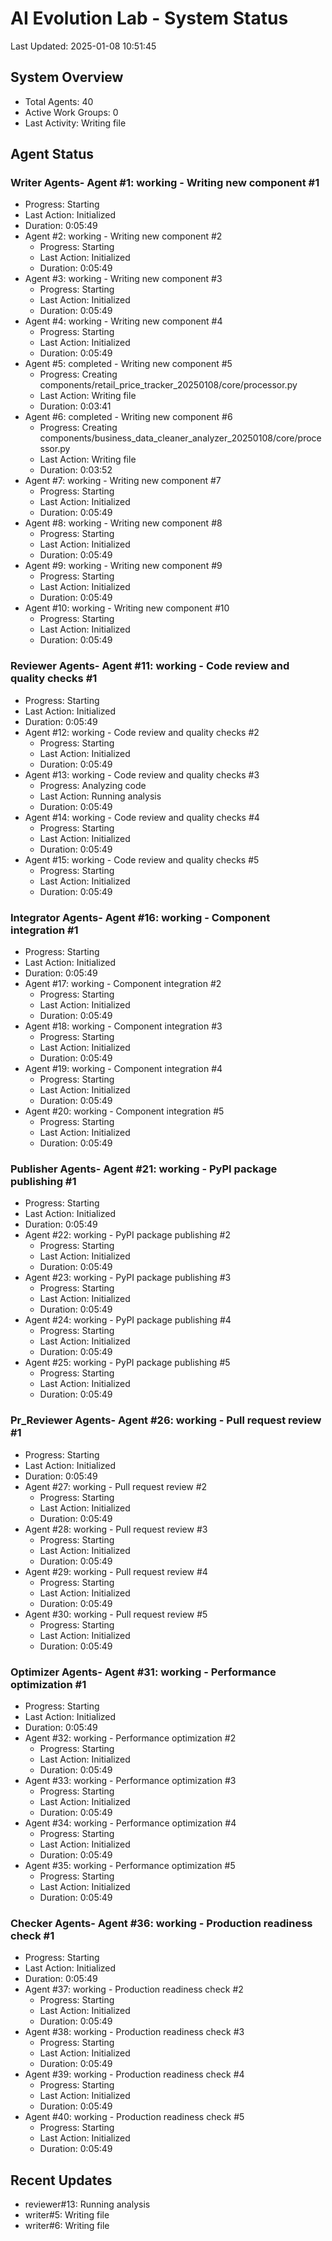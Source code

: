 # AI Evolution Lab - System Status
Last Updated: 2025-01-08 10:51:45

## System Overview
- Total Agents: 40
- Active Work Groups: 0
- Last Activity: Writing file

## Agent Status

### Writer Agents- Agent #1: working - Writing new component #1
  - Progress: Starting
  - Last Action: Initialized
  - Duration: 0:05:49
- Agent #2: working - Writing new component #2
  - Progress: Starting
  - Last Action: Initialized
  - Duration: 0:05:49
- Agent #3: working - Writing new component #3
  - Progress: Starting
  - Last Action: Initialized
  - Duration: 0:05:49
- Agent #4: working - Writing new component #4
  - Progress: Starting
  - Last Action: Initialized
  - Duration: 0:05:49
- Agent #5: completed - Writing new component #5
  - Progress: Creating components/retail_price_tracker_20250108/core/processor.py
  - Last Action: Writing file
  - Duration: 0:03:41
- Agent #6: completed - Writing new component #6
  - Progress: Creating components/business_data_cleaner_analyzer_20250108/core/processor.py
  - Last Action: Writing file
  - Duration: 0:03:52
- Agent #7: working - Writing new component #7
  - Progress: Starting
  - Last Action: Initialized
  - Duration: 0:05:49
- Agent #8: working - Writing new component #8
  - Progress: Starting
  - Last Action: Initialized
  - Duration: 0:05:49
- Agent #9: working - Writing new component #9
  - Progress: Starting
  - Last Action: Initialized
  - Duration: 0:05:49
- Agent #10: working - Writing new component #10
  - Progress: Starting
  - Last Action: Initialized
  - Duration: 0:05:49

### Reviewer Agents- Agent #11: working - Code review and quality checks #1
  - Progress: Starting
  - Last Action: Initialized
  - Duration: 0:05:49
- Agent #12: working - Code review and quality checks #2
  - Progress: Starting
  - Last Action: Initialized
  - Duration: 0:05:49
- Agent #13: working - Code review and quality checks #3
  - Progress: Analyzing code
  - Last Action: Running analysis
  - Duration: 0:05:49
- Agent #14: working - Code review and quality checks #4
  - Progress: Starting
  - Last Action: Initialized
  - Duration: 0:05:49
- Agent #15: working - Code review and quality checks #5
  - Progress: Starting
  - Last Action: Initialized
  - Duration: 0:05:49

### Integrator Agents- Agent #16: working - Component integration #1
  - Progress: Starting
  - Last Action: Initialized
  - Duration: 0:05:49
- Agent #17: working - Component integration #2
  - Progress: Starting
  - Last Action: Initialized
  - Duration: 0:05:49
- Agent #18: working - Component integration #3
  - Progress: Starting
  - Last Action: Initialized
  - Duration: 0:05:49
- Agent #19: working - Component integration #4
  - Progress: Starting
  - Last Action: Initialized
  - Duration: 0:05:49
- Agent #20: working - Component integration #5
  - Progress: Starting
  - Last Action: Initialized
  - Duration: 0:05:49

### Publisher Agents- Agent #21: working - PyPI package publishing #1
  - Progress: Starting
  - Last Action: Initialized
  - Duration: 0:05:49
- Agent #22: working - PyPI package publishing #2
  - Progress: Starting
  - Last Action: Initialized
  - Duration: 0:05:49
- Agent #23: working - PyPI package publishing #3
  - Progress: Starting
  - Last Action: Initialized
  - Duration: 0:05:49
- Agent #24: working - PyPI package publishing #4
  - Progress: Starting
  - Last Action: Initialized
  - Duration: 0:05:49
- Agent #25: working - PyPI package publishing #5
  - Progress: Starting
  - Last Action: Initialized
  - Duration: 0:05:49

### Pr_Reviewer Agents- Agent #26: working - Pull request review #1
  - Progress: Starting
  - Last Action: Initialized
  - Duration: 0:05:49
- Agent #27: working - Pull request review #2
  - Progress: Starting
  - Last Action: Initialized
  - Duration: 0:05:49
- Agent #28: working - Pull request review #3
  - Progress: Starting
  - Last Action: Initialized
  - Duration: 0:05:49
- Agent #29: working - Pull request review #4
  - Progress: Starting
  - Last Action: Initialized
  - Duration: 0:05:49
- Agent #30: working - Pull request review #5
  - Progress: Starting
  - Last Action: Initialized
  - Duration: 0:05:49

### Optimizer Agents- Agent #31: working - Performance optimization #1
  - Progress: Starting
  - Last Action: Initialized
  - Duration: 0:05:49
- Agent #32: working - Performance optimization #2
  - Progress: Starting
  - Last Action: Initialized
  - Duration: 0:05:49
- Agent #33: working - Performance optimization #3
  - Progress: Starting
  - Last Action: Initialized
  - Duration: 0:05:49
- Agent #34: working - Performance optimization #4
  - Progress: Starting
  - Last Action: Initialized
  - Duration: 0:05:49
- Agent #35: working - Performance optimization #5
  - Progress: Starting
  - Last Action: Initialized
  - Duration: 0:05:49

### Checker Agents- Agent #36: working - Production readiness check #1
  - Progress: Starting
  - Last Action: Initialized
  - Duration: 0:05:49
- Agent #37: working - Production readiness check #2
  - Progress: Starting
  - Last Action: Initialized
  - Duration: 0:05:49
- Agent #38: working - Production readiness check #3
  - Progress: Starting
  - Last Action: Initialized
  - Duration: 0:05:49
- Agent #39: working - Production readiness check #4
  - Progress: Starting
  - Last Action: Initialized
  - Duration: 0:05:49
- Agent #40: working - Production readiness check #5
  - Progress: Starting
  - Last Action: Initialized
  - Duration: 0:05:49


## Recent Updates
- reviewer#13: Running analysis
- writer#5: Writing file
- writer#6: Writing file
